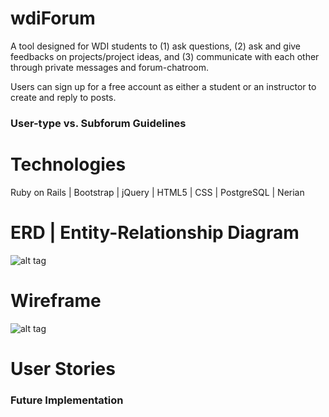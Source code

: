 # wdiForum
A tool designed for WDI students to (1) ask questions, (2) ask and give feedbacks on projects/project ideas, and (3) communicate with each other through  private messages and forum-chatroom.

Users can sign up for a free account as either a student or an instructor to create and reply to posts.

### User-type vs. Subforum Guidelines
<!-- table -->

# Technologies
Ruby on Rails | Bootstrap | jQuery | HTML5 | CSS | PostgreSQL | Nerian


# ERD | Entity-Relationship Diagram
![alt tag](https://raw.githubusercontent.com/llovee91/wdiForum/master/app/assets/images/Layout.png)

# Wireframe
![alt tag](https://raw.githubusercontent.com/llovee91/wdiForum/master/app/assets/images/Layout.png)

# User Stories


### Future Implementation
